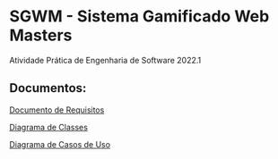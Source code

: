 # SGWM - Sistema Gamificado Web Masters
Atividade Prática de Engenharia de Software 2022.1


## Documentos:

[Documento de Requisitos](https://drive.google.com/file/d/1PpA8XRLj-dAmW3RkALKkwOAc5oU_y6uX/view?usp=sharing)

[Diagrama de Classes](https://drive.google.com/file/d/1UvFiIZ-32Vyguc-PpG5O4BMYOcA9MGDA/view?usp=sharing)

[Diagrama de Casos de Uso](https://drive.google.com/file/d/1uBFPMsob4dMcSiBKOAvxOx7udYnIZb6r/view?usp=sharing)